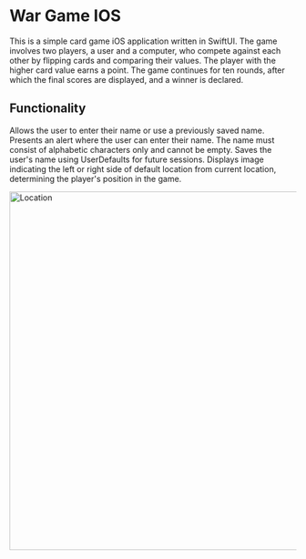 
# War Game IOS


This is a simple card game iOS application written in SwiftUI. The game involves two players, a user and a computer, who compete against each other by flipping cards and comparing their values. The player with the higher card value earns a point. The game continues for ten rounds, after which the final scores are displayed, and a winner is declared.

## Functionality
Allows the user to enter their name or use a previously saved name.
Presents an alert where the user can enter their name. The name must consist of alphabetic characters only and cannot be empty.
Saves the user's name using UserDefaults for future sessions.
Displays image indicating the left or right side of default location from current location, determining the player's position in the game.

<img width="630" alt="Location" src="https://github.com/osnatlevi/WarGameX/assets/69049944/c4767f21-53e2-4a8c-8236-b71c809b2a50">
